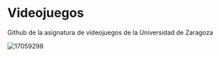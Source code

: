 # Videojuegos
Github de la asignatura de videojuegos de la Universidad de Zaragoza 


![17059298](https://user-images.githubusercontent.com/79214939/153459824-8005eed4-527a-43e2-858d-59d18c8999a6.jpg)
